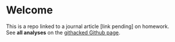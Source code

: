 # Welcome

This is a repo linked to a journal article [link pending] on homework.  
See __all analyses__ on the [githacked Github page](https://raw.githack.com/j-5chneider/hausaufgaben/master/analyses.html).  
